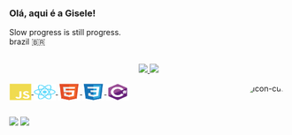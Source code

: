 ### Olá, aqui é a Gisele!

Slow progress is still progress. <br>
brazil 🇧🇷

<br>

<div align="center">
  <a href="https://github.com/abhadom">
  <img height="180px" src="https://github-readme-stats.vercel.app/api?username=abhadom&show_icons=true&theme=omni&include_all_commits=true&count_private=true"/>
  <img height="180px" src="https://github-readme-stats.vercel.app/api/top-langs/?username=abhadom&layout=compact&langs_count=7&theme=omni"/>
</div>
  
  <div style="display: inline_block"><br>
  <img align="center" alt="Js" height="30" width="40" src="https://raw.githubusercontent.com/devicons/devicon/master/icons/javascript/javascript-plain.svg">
  <img align="center" alt="React" height="30" width="40" src="https://raw.githubusercontent.com/devicons/devicon/master/icons/react/react-original.svg">
  <img align="center" alt="HTML" height="30" width="40" src="https://raw.githubusercontent.com/devicons/devicon/master/icons/html5/html5-original.svg">
  <img align="center" alt="CSS" height="30" width="40" src="https://raw.githubusercontent.com/devicons/devicon/master/icons/css3/css3-original.svg">
  <img align="center" alt="Csharp" height="30" width="40" src="https://raw.githubusercontent.com/devicons/devicon/master/icons/csharp/csharp-original.svg">
  <img align="right" alt="icon-cute" height="150" style="border-radius:50px;" src="https://media.giphy.com/media/4KnEQTcTbVKSpuA231/giphy.gif">
  </div>

##
  <div>
  <a href="https://instagram.com/abhadom" target="_blank"><img src="https://img.shields.io/badge/-Instagram-%23E4405F?style=for-the-badge&logo=instagram&logoColor=white" target="_blank"></a>
 	<a href="https://twitter.com/abhadonn" target="_blank"><img src="https://img.shields.io/badge/Twitter-1DA1F2?style=for-the-badge&logo=twitter&logoColor=white" target="_blank"></a>  
    
    
    
  </div>
  
  
